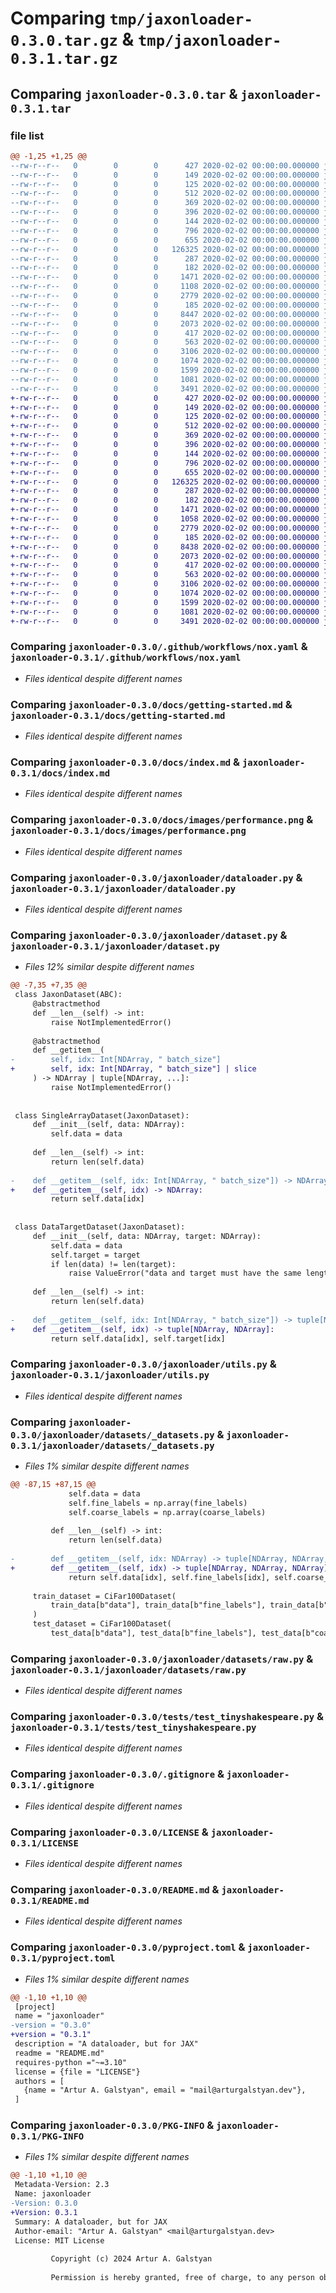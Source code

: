 # Comparing `tmp/jaxonloader-0.3.0.tar.gz` & `tmp/jaxonloader-0.3.1.tar.gz`

## Comparing `jaxonloader-0.3.0.tar` & `jaxonloader-0.3.1.tar`

### file list

```diff
@@ -1,25 +1,25 @@
--rw-r--r--   0        0        0      427 2020-02-02 00:00:00.000000 jaxonloader-0.3.0/.pre-commit-config.yaml
--rw-r--r--   0        0        0      149 2020-02-02 00:00:00.000000 jaxonloader-0.3.0/mkdocs.yml
--rw-r--r--   0        0        0      125 2020-02-02 00:00:00.000000 jaxonloader-0.3.0/noxfile.py
--rw-r--r--   0        0        0      512 2020-02-02 00:00:00.000000 jaxonloader-0.3.0/.github/workflows/nox.yaml
--rw-r--r--   0        0        0      369 2020-02-02 00:00:00.000000 jaxonloader-0.3.0/.github/workflows/pre_commit.yaml
--rw-r--r--   0        0        0      396 2020-02-02 00:00:00.000000 jaxonloader-0.3.0/docs/api.md
--rw-r--r--   0        0        0      144 2020-02-02 00:00:00.000000 jaxonloader-0.3.0/docs/future.md
--rw-r--r--   0        0        0      796 2020-02-02 00:00:00.000000 jaxonloader-0.3.0/docs/getting-started.md
--rw-r--r--   0        0        0      655 2020-02-02 00:00:00.000000 jaxonloader-0.3.0/docs/index.md
--rw-r--r--   0        0        0   126325 2020-02-02 00:00:00.000000 jaxonloader-0.3.0/docs/images/performance.png
--rw-r--r--   0        0        0      287 2020-02-02 00:00:00.000000 jaxonloader-0.3.0/jaxonloader/__init__.py
--rw-r--r--   0        0        0      182 2020-02-02 00:00:00.000000 jaxonloader-0.3.0/jaxonloader/config.py
--rw-r--r--   0        0        0     1471 2020-02-02 00:00:00.000000 jaxonloader-0.3.0/jaxonloader/dataloader.py
--rw-r--r--   0        0        0     1108 2020-02-02 00:00:00.000000 jaxonloader-0.3.0/jaxonloader/dataset.py
--rw-r--r--   0        0        0     2779 2020-02-02 00:00:00.000000 jaxonloader-0.3.0/jaxonloader/utils.py
--rw-r--r--   0        0        0      185 2020-02-02 00:00:00.000000 jaxonloader-0.3.0/jaxonloader/datasets/__init__.py
--rw-r--r--   0        0        0     8447 2020-02-02 00:00:00.000000 jaxonloader-0.3.0/jaxonloader/datasets/_datasets.py
--rw-r--r--   0        0        0     2073 2020-02-02 00:00:00.000000 jaxonloader-0.3.0/jaxonloader/datasets/raw.py
--rw-r--r--   0        0        0      417 2020-02-02 00:00:00.000000 jaxonloader-0.3.0/tests/test_mnist.py
--rw-r--r--   0        0        0      563 2020-02-02 00:00:00.000000 jaxonloader-0.3.0/tests/test_tinyshakespeare.py
--rw-r--r--   0        0        0     3106 2020-02-02 00:00:00.000000 jaxonloader-0.3.0/.gitignore
--rw-r--r--   0        0        0     1074 2020-02-02 00:00:00.000000 jaxonloader-0.3.0/LICENSE
--rw-r--r--   0        0        0     1599 2020-02-02 00:00:00.000000 jaxonloader-0.3.0/README.md
--rw-r--r--   0        0        0     1081 2020-02-02 00:00:00.000000 jaxonloader-0.3.0/pyproject.toml
--rw-r--r--   0        0        0     3491 2020-02-02 00:00:00.000000 jaxonloader-0.3.0/PKG-INFO
+-rw-r--r--   0        0        0      427 2020-02-02 00:00:00.000000 jaxonloader-0.3.1/.pre-commit-config.yaml
+-rw-r--r--   0        0        0      149 2020-02-02 00:00:00.000000 jaxonloader-0.3.1/mkdocs.yml
+-rw-r--r--   0        0        0      125 2020-02-02 00:00:00.000000 jaxonloader-0.3.1/noxfile.py
+-rw-r--r--   0        0        0      512 2020-02-02 00:00:00.000000 jaxonloader-0.3.1/.github/workflows/nox.yaml
+-rw-r--r--   0        0        0      369 2020-02-02 00:00:00.000000 jaxonloader-0.3.1/.github/workflows/pre_commit.yaml
+-rw-r--r--   0        0        0      396 2020-02-02 00:00:00.000000 jaxonloader-0.3.1/docs/api.md
+-rw-r--r--   0        0        0      144 2020-02-02 00:00:00.000000 jaxonloader-0.3.1/docs/future.md
+-rw-r--r--   0        0        0      796 2020-02-02 00:00:00.000000 jaxonloader-0.3.1/docs/getting-started.md
+-rw-r--r--   0        0        0      655 2020-02-02 00:00:00.000000 jaxonloader-0.3.1/docs/index.md
+-rw-r--r--   0        0        0   126325 2020-02-02 00:00:00.000000 jaxonloader-0.3.1/docs/images/performance.png
+-rw-r--r--   0        0        0      287 2020-02-02 00:00:00.000000 jaxonloader-0.3.1/jaxonloader/__init__.py
+-rw-r--r--   0        0        0      182 2020-02-02 00:00:00.000000 jaxonloader-0.3.1/jaxonloader/config.py
+-rw-r--r--   0        0        0     1471 2020-02-02 00:00:00.000000 jaxonloader-0.3.1/jaxonloader/dataloader.py
+-rw-r--r--   0        0        0     1058 2020-02-02 00:00:00.000000 jaxonloader-0.3.1/jaxonloader/dataset.py
+-rw-r--r--   0        0        0     2779 2020-02-02 00:00:00.000000 jaxonloader-0.3.1/jaxonloader/utils.py
+-rw-r--r--   0        0        0      185 2020-02-02 00:00:00.000000 jaxonloader-0.3.1/jaxonloader/datasets/__init__.py
+-rw-r--r--   0        0        0     8438 2020-02-02 00:00:00.000000 jaxonloader-0.3.1/jaxonloader/datasets/_datasets.py
+-rw-r--r--   0        0        0     2073 2020-02-02 00:00:00.000000 jaxonloader-0.3.1/jaxonloader/datasets/raw.py
+-rw-r--r--   0        0        0      417 2020-02-02 00:00:00.000000 jaxonloader-0.3.1/tests/test_mnist.py
+-rw-r--r--   0        0        0      563 2020-02-02 00:00:00.000000 jaxonloader-0.3.1/tests/test_tinyshakespeare.py
+-rw-r--r--   0        0        0     3106 2020-02-02 00:00:00.000000 jaxonloader-0.3.1/.gitignore
+-rw-r--r--   0        0        0     1074 2020-02-02 00:00:00.000000 jaxonloader-0.3.1/LICENSE
+-rw-r--r--   0        0        0     1599 2020-02-02 00:00:00.000000 jaxonloader-0.3.1/README.md
+-rw-r--r--   0        0        0     1081 2020-02-02 00:00:00.000000 jaxonloader-0.3.1/pyproject.toml
+-rw-r--r--   0        0        0     3491 2020-02-02 00:00:00.000000 jaxonloader-0.3.1/PKG-INFO
```

### Comparing `jaxonloader-0.3.0/.github/workflows/nox.yaml` & `jaxonloader-0.3.1/.github/workflows/nox.yaml`

 * *Files identical despite different names*

### Comparing `jaxonloader-0.3.0/docs/getting-started.md` & `jaxonloader-0.3.1/docs/getting-started.md`

 * *Files identical despite different names*

### Comparing `jaxonloader-0.3.0/docs/index.md` & `jaxonloader-0.3.1/docs/index.md`

 * *Files identical despite different names*

### Comparing `jaxonloader-0.3.0/docs/images/performance.png` & `jaxonloader-0.3.1/docs/images/performance.png`

 * *Files identical despite different names*

### Comparing `jaxonloader-0.3.0/jaxonloader/dataloader.py` & `jaxonloader-0.3.1/jaxonloader/dataloader.py`

 * *Files identical despite different names*

### Comparing `jaxonloader-0.3.0/jaxonloader/dataset.py` & `jaxonloader-0.3.1/jaxonloader/dataset.py`

 * *Files 12% similar despite different names*

```diff
@@ -7,35 +7,35 @@
 class JaxonDataset(ABC):
     @abstractmethod
     def __len__(self) -> int:
         raise NotImplementedError()
 
     @abstractmethod
     def __getitem__(
-        self, idx: Int[NDArray, " batch_size"]
+        self, idx: Int[NDArray, " batch_size"] | slice
     ) -> NDArray | tuple[NDArray, ...]:
         raise NotImplementedError()
 
 
 class SingleArrayDataset(JaxonDataset):
     def __init__(self, data: NDArray):
         self.data = data
 
     def __len__(self) -> int:
         return len(self.data)
 
-    def __getitem__(self, idx: Int[NDArray, " batch_size"]) -> NDArray:
+    def __getitem__(self, idx) -> NDArray:
         return self.data[idx]
 
 
 class DataTargetDataset(JaxonDataset):
     def __init__(self, data: NDArray, target: NDArray):
         self.data = data
         self.target = target
         if len(data) != len(target):
             raise ValueError("data and target must have the same length")
 
     def __len__(self) -> int:
         return len(self.data)
 
-    def __getitem__(self, idx: Int[NDArray, " batch_size"]) -> tuple[NDArray, NDArray]:
+    def __getitem__(self, idx) -> tuple[NDArray, NDArray]:
         return self.data[idx], self.target[idx]
```

### Comparing `jaxonloader-0.3.0/jaxonloader/utils.py` & `jaxonloader-0.3.1/jaxonloader/utils.py`

 * *Files identical despite different names*

### Comparing `jaxonloader-0.3.0/jaxonloader/datasets/_datasets.py` & `jaxonloader-0.3.1/jaxonloader/datasets/_datasets.py`

 * *Files 1% similar despite different names*

```diff
@@ -87,15 +87,15 @@
             self.data = data
             self.fine_labels = np.array(fine_labels)
             self.coarse_labels = np.array(coarse_labels)
 
         def __len__(self) -> int:
             return len(self.data)
 
-        def __getitem__(self, idx: NDArray) -> tuple[NDArray, NDArray, NDArray]:
+        def __getitem__(self, idx) -> tuple[NDArray, NDArray, NDArray]:
             return self.data[idx], self.fine_labels[idx], self.coarse_labels[idx]
 
     train_dataset = CiFar100Dataset(
         train_data[b"data"], train_data[b"fine_labels"], train_data[b"coarse_labels"]
     )
     test_dataset = CiFar100Dataset(
         test_data[b"data"], test_data[b"fine_labels"], test_data[b"coarse_labels"]
```

### Comparing `jaxonloader-0.3.0/jaxonloader/datasets/raw.py` & `jaxonloader-0.3.1/jaxonloader/datasets/raw.py`

 * *Files identical despite different names*

### Comparing `jaxonloader-0.3.0/tests/test_tinyshakespeare.py` & `jaxonloader-0.3.1/tests/test_tinyshakespeare.py`

 * *Files identical despite different names*

### Comparing `jaxonloader-0.3.0/.gitignore` & `jaxonloader-0.3.1/.gitignore`

 * *Files identical despite different names*

### Comparing `jaxonloader-0.3.0/LICENSE` & `jaxonloader-0.3.1/LICENSE`

 * *Files identical despite different names*

### Comparing `jaxonloader-0.3.0/README.md` & `jaxonloader-0.3.1/README.md`

 * *Files identical despite different names*

### Comparing `jaxonloader-0.3.0/pyproject.toml` & `jaxonloader-0.3.1/pyproject.toml`

 * *Files 1% similar despite different names*

```diff
@@ -1,10 +1,10 @@
 [project]
 name = "jaxonloader"
-version = "0.3.0"
+version = "0.3.1"
 description = "A dataloader, but for JAX"
 readme = "README.md"
 requires-python ="~=3.10"
 license = {file = "LICENSE"}
 authors = [
   {name = "Artur A. Galstyan", email = "mail@arturgalstyan.dev"},
 ]
```

### Comparing `jaxonloader-0.3.0/PKG-INFO` & `jaxonloader-0.3.1/PKG-INFO`

 * *Files 1% similar despite different names*

```diff
@@ -1,10 +1,10 @@
 Metadata-Version: 2.3
 Name: jaxonloader
-Version: 0.3.0
+Version: 0.3.1
 Summary: A dataloader, but for JAX
 Author-email: "Artur A. Galstyan" <mail@arturgalstyan.dev>
 License: MIT License
         
         Copyright (c) 2024 Artur A. Galstyan
         
         Permission is hereby granted, free of charge, to any person obtaining a copy
```

